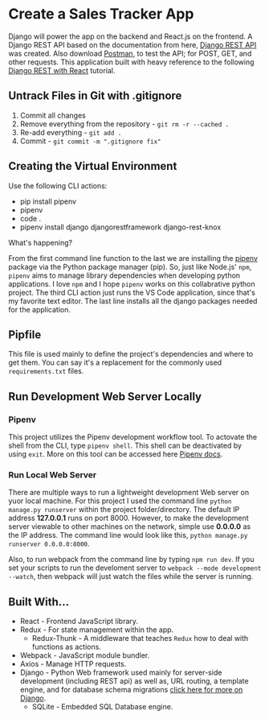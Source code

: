 # Create a Sales Tracker App

Django will power the app on the backend and React.js on the frontend. A Django REST API based on the documentation from here, [Django REST API](https://www.django-rest-framework.org/) was created. Also download [Postman](https://www.getpostman.com/), to test the API; for POST, GET, and other requests. This application built with heavy reference to the following [Django REST with React](https://www.valentinog.com/blog/tutorial-api-django-rest-react/#Django_REST_with_React_Django_and_React_together) tutorial.

## Untrack Files in Git with .gitignore

1.  Commit all changes
2.  Remove everything from the repository - `git rm -r --cached .`
3.  Re-add everything - `git add .`
4.  Commit - `git commit -m ".gitignore fix"`

## Creating the Virtual Environment

Use the following CLI actions:

- pip install pipenv
- pipenv
- code .
- pipenv install django djangorestframework django-rest-knox

What's happening?

From the first command line function to the last we are installing the [pipenv](https://packaging.python.org/tutorials/managing-dependencies/) package via the Python package manager (pip). So, just like Node.js' `npm`, `pipenv` aims to manage library dependencies when developing python applications. I love `npm` and I hope `pipenv` works on this collabrative python project. The third CLI action just runs the VS Code application, since that's my favorite text editor. The last line installs all the django packages needed for the application.

## Pipfile

This file is used mainly to define the project's dependencies and where to get them. You can say it's a replacement for the commonly used `requirements.txt` files.

## Run Development Web Server Locally

### Pipenv

This project utilizes the Pipenv development workflow tool. To actovate the shell from the CLI, type `pipenv shell`. This shell can be deactivated by using `exit`. More on this tool can be accessed here [Pipenv docs](https://docs.pipenv.org/en/latest/).

### Run Local Web Server

There are multiple ways to run a lightweight development Web server on yuor local machine. For this project I used the command line `python manage.py runserver` within the project folder/directory. The default IP address **127.0.0.1** runs on port 8000. However, to make the development server viewable to other machines on the network, simple use **0.0.0.0** as the IP address. The command line would look like this, `python manage.py runserver 0.0.0.0:8000`.

Also, to run webpack from the command line by typing `npm run dev`. If you set your scripts to run the develoment server to `webpack --mode development --watch`, then webpack will just watch the files while the server is running.

## Built With...

- React - Frontend JavaScript library.
- Redux - For state management within the app.
  - Redux-Thunk - A middleware that teaches `Redux` how to deal with functions as actions.
- Webpack - JavaScript module bundler.
- Axios - Manage HTTP requests.
- Django - Python Web framework used mainly for server-side development (including REST api) as well as, URL routing, a template engine, and for database schema migrations [click here for more on Django](https://www.djangoproject.com/).
  - SQLite - Embedded SQL Database engine.
